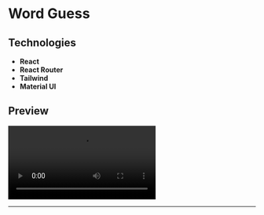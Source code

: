 # Word Guess

## Technologies

- **React**
- **React Router**
- **Tailwind**
- **Material UI**

## Preview

![View demo](https://user-images.githubusercontent.com/100797809/230553066-a148e6c8-d196-4873-9d62-e3d422dc1b7b.mp4)

---

